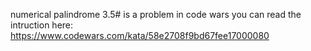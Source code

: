 numerical palindrome 3.5# is a problem in code wars
you can read the intruction here: https://www.codewars.com/kata/58e2708f9bd67fee17000080
